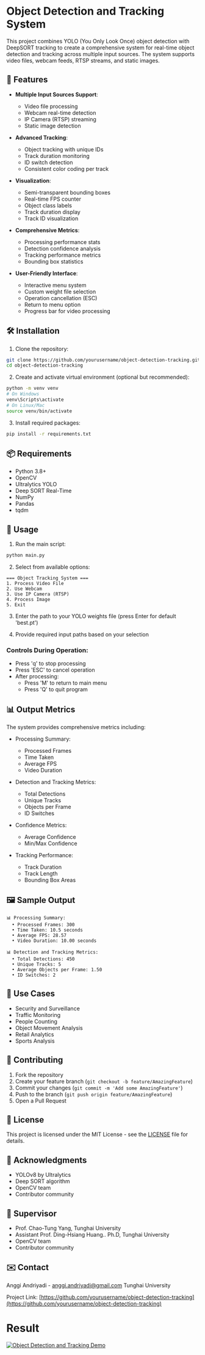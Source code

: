 # Object Detection and Tracking System

This project combines YOLO (You Only Look Once) object detection with DeepSORT tracking to create a comprehensive system for real-time object detection and tracking across multiple input sources. The system supports video files, webcam feeds, RTSP streams, and static images.

## 🌟 Features

- **Multiple Input Sources Support**:
  - Video file processing
  - Webcam real-time detection
  - IP Camera (RTSP) streaming
  - Static image detection

- **Advanced Tracking**:
  - Object tracking with unique IDs
  - Track duration monitoring
  - ID switch detection
  - Consistent color coding per track

- **Visualization**:
  - Semi-transparent bounding boxes
  - Real-time FPS counter
  - Object class labels
  - Track duration display
  - Track ID visualization

- **Comprehensive Metrics**:
  - Processing performance stats
  - Detection confidence analysis
  - Tracking performance metrics
  - Bounding box statistics

- **User-Friendly Interface**:
  - Interactive menu system
  - Custom weight file selection
  - Operation cancellation (ESC)
  - Return to menu option
  - Progress bar for video processing

## 🛠️ Installation

1. Clone the repository:
```bash
git clone https://github.com/yourusername/object-detection-tracking.git
cd object-detection-tracking
```

2. Create and activate virtual environment (optional but recommended):
```bash
python -m venv venv
# On Windows
venv\Scripts\activate
# On Linux/Mac
source venv/bin/activate
```

3. Install required packages:
```bash
pip install -r requirements.txt
```

## 📦 Requirements

- Python 3.8+
- OpenCV
- Ultralytics YOLO
- Deep SORT Real-Time
- NumPy
- Pandas
- tqdm

## 🚀 Usage

1. Run the main script:
```bash
python main.py
```

2. Select from available options:
```
=== Object Tracking System ===
1. Process Video File
2. Use Webcam
3. Use IP Camera (RTSP)
4. Process Image
5. Exit
```

3. Enter the path to your YOLO weights file (press Enter for default 'best.pt')

4. Provide required input paths based on your selection

### Controls During Operation:
- Press 'q' to stop processing
- Press 'ESC' to cancel operation
- After processing:
  - Press 'M' to return to main menu
  - Press 'Q' to quit program

## 📊 Output Metrics

The system provides comprehensive metrics including:

- Processing Summary:
  - Processed Frames
  - Time Taken
  - Average FPS
  - Video Duration

- Detection and Tracking Metrics:
  - Total Detections
  - Unique Tracks
  - Objects per Frame
  - ID Switches

- Confidence Metrics:
  - Average Confidence
  - Min/Max Confidence

- Tracking Performance:
  - Track Duration
  - Track Length
  - Bounding Box Areas

## 🖼️ Sample Output

```
📊 Processing Summary:
  • Processed Frames: 300
  • Time Taken: 10.5 seconds
  • Average FPS: 28.57
  • Video Duration: 10.00 seconds

📊 Detection and Tracking Metrics:
  • Total Detections: 450
  • Unique Tracks: 5
  • Average Objects per Frame: 1.50
  • ID Switches: 2
```

## 🎯 Use Cases

- Security and Surveillance
- Traffic Monitoring
- People Counting
- Object Movement Analysis
- Retail Analytics
- Sports Analysis

## 🤝 Contributing

1. Fork the repository
2. Create your feature branch (`git checkout -b feature/AmazingFeature`)
3. Commit your changes (`git commit -m 'Add some AmazingFeature'`)
4. Push to the branch (`git push origin feature/AmazingFeature`)
5. Open a Pull Request

## 📝 License

This project is licensed under the MIT License - see the [LICENSE](LICENSE) file for details.

## 👏 Acknowledgments

- YOLOv8 by Ultralytics
- Deep SORT algorithm
- OpenCV team
- Contributor community

## 👏 Supervisor

- Prof. Chao-Tung Yang, Tunghai University
- Assistant Prof. Ding-Hsiang Huang.. Ph.D, Tunghai University
- OpenCV team
- Contributor community

## ✉️ Contact

Anggi Andriyadi - anggi.andriyadi@gmail.com
Tunghai University

Project Link: [https://github.com/yourusername/object-detection-tracking](https://github.com/yourusername/object-detection-tracking)

# Result
[![Object Detection and Tracking Demo](https://img.youtube.com/vi/5ccwZCiLfRk/0.jpg)](https://youtu.be/5ccwZCiLfRk)
